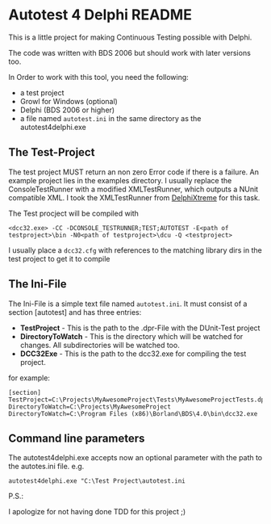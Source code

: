 Autotest 4 Delphi README
===

This is a little project for making Continuous Testing possible with Delphi.

The code was written with BDS 2006 but should work with later versions too.

In Order to work with this tool, you need the following:

* a test project
* Growl for Windows (optional)
* Delphi (BDS 2006 or higher)
* a file named `autotest.ini` in the same directory as the autotest4delphi.exe

The Test-Project
---

The test project MUST return an non zero Error code if there is a failure.
An example project lies in the examples directory.
I usually replace the ConsoleTestRunner with a modified XMLTestRunner, which
outputs a NUnit compatible XML. 
I took the XMLTestRunner from [DelphiXtreme](http://http://delphixtreme.com/wordpress/?page_id=8)
for this task.


The Test procject will be compiled with 

`<dcc32.exe> -CC -DCONSOLE_TESTRUNNER;TEST;AUTOTEST -E<path of testproject>\bin -N0<path of testproject>\dcu -Q <testproject>`

I usually place a `dcc32.cfg` with references to the matching library dirs in the test project to get it to compile

The Ini-File
---

The Ini-File is a simple text file named `autotest.ini`.
It must consist of a section [autotest] and has three entries:

* **TestProject** - This is the path to the .dpr-File with the DUnit-Test project
* **DirectoryToWatch** - This is the directory which will be watched for changes. All subdirectories will be watched too.
* **DCC32Exe** - This is the path to the dcc32.exe for compiling the test project.

for example:

    [section]
    TestProject=C:\Projects\MyAwesomeProject\Tests\MyAwesomeProjectTests.dpr
    DirectoryToWatch=C:\Projects\MyAwesomeProject
    DirectoryToWatch=C:\Program Files (x86)\Borland\BDS\4.0\bin\dcc32.exe


Command line parameters
---

The autotest4delphi.exe accepts now an optional parameter with the path to the autotes.ini file.
e.g.

`autotest4delphi.exe "C:\Test Project\autotest.ini`


P.S.:

I apologize for not having done TDD for this project ;)
